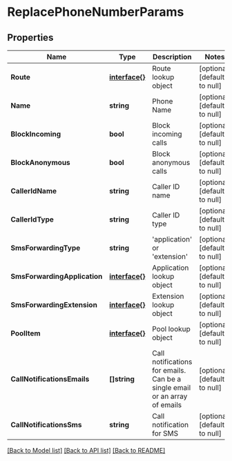 # ReplacePhoneNumberParams

## Properties
Name | Type | Description | Notes
------------ | ------------- | ------------- | -------------
**Route** | [**interface{}**](interface{}.md) | Route lookup object | [optional] [default to null]
**Name** | **string** | Phone Name | [optional] [default to null]
**BlockIncoming** | **bool** | Block incoming calls | [optional] [default to null]
**BlockAnonymous** | **bool** | Block anonymous calls | [optional] [default to null]
**CallerIdName** | **string** | Caller ID name | [optional] [default to null]
**CallerIdType** | **string** | Caller ID type | [optional] [default to null]
**SmsForwardingType** | **string** | &#39;application&#39; or &#39;extension&#39; | [optional] [default to null]
**SmsForwardingApplication** | [**interface{}**](interface{}.md) | Application lookup object | [optional] [default to null]
**SmsForwardingExtension** | [**interface{}**](interface{}.md) | Extension lookup object | [optional] [default to null]
**PoolItem** | [**interface{}**](interface{}.md) | Pool lookup object | [optional] [default to null]
**CallNotificationsEmails** | **[]string** | Call notifications for emails. Can be a single email or an array of emails | [optional] [default to null]
**CallNotificationsSms** | **string** | Call notification for SMS | [optional] [default to null]

[[Back to Model list]](../README.md#documentation-for-models) [[Back to API list]](../README.md#documentation-for-api-endpoints) [[Back to README]](../README.md)


